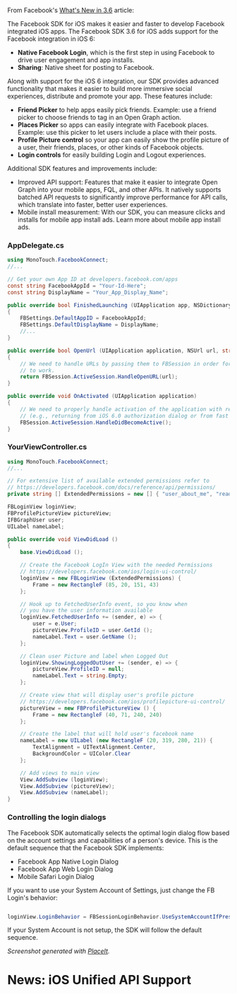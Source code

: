 From Facebook's [What's New in 3.6](https://developers.facebook.com/ios/features/whats-new-ios-sdk-3.6/) article:

The Facebook SDK for iOS makes it easier and faster to develop Facebook
integrated iOS apps. The Facebook SDK 3.6 for iOS adds support for the
Facebook integration in iOS 6:

* **Native Facebook Login**, which is the first step in using Facebook to drive user engagement and app installs.
* **Sharing**: Native sheet for posting to Facebook.
 
Along with support for the iOS 6 integration, our SDK provides advanced functionality that makes it easier to build more immersive social experiences, distribute and promote your app. These features include:

* **Friend Picker** to help apps easily pick friends. Example: use a friend picker to choose friends to tag in an Open Graph action.
* **Places Picker** so apps can easily integrate with Facebook places. Example: use this picker to let users include a place with their posts.
* **Profile Picture control** so your app can easily show the profile picture of a user, their friends, places, or other kinds of Facebook objects.
* **Login controls** for easily building Login and Logout experiences.

Additional SDK features and improvements include:
 
* Improved API support: Features that make it easier to integrate Open Graph into your mobile apps, FQL, and other APIs. It natively supports batched API requests to significantly improve performance for API calls, which translate into faster, better user experiences.
* Mobile install measurement: With our SDK, you can measure clicks and installs for mobile app install ads. Learn more about mobile app install ads.

### AppDelegate.cs

```csharp
using MonoTouch.FacebookConnect;
//...

// Get your own App ID at developers.facebook.com/apps
const string FacebookAppId = "Your-Id-Here";
const string DisplayName = "Your_App_Display_Name";

public override bool FinishedLaunching (UIApplication app, NSDictionary options)
{
	FBSettings.DefaultAppID = FacebookAppId;
	FBSettings.DefaultDisplayName = DisplayName;
	//...
}

public override bool OpenUrl (UIApplication application, NSUrl url, string sourceApplication, NSObject annotation)
{
	// We need to handle URLs by passing them to FBSession in order for SSO authentication
	// to work.
	return FBSession.ActiveSession.HandleOpenURL(url);
}

public override void OnActivated (UIApplication application)
{
	// We need to properly handle activation of the application with regards to SSO
	// (e.g., returning from iOS 6.0 authorization dialog or from fast app switching).
	FBSession.ActiveSession.HandleDidBecomeActive();
}

```

### YourViewController.cs

```csharp
using MonoTouch.FacebookConnect;
//...

// For extensive list of available extended permissions refer to 
// https://developers.facebook.com/docs/reference/api/permissions/
private string [] ExtendedPermissions = new [] { "user_about_me", "read_stream"};

FBLoginView loginView;
FBProfilePictureView pictureView;
IFBGraphUser user;
UILabel nameLabel;

public override void ViewDidLoad ()
{
	base.ViewDidLoad ();

	// Create the Facebook LogIn View with the needed Permissions
	// https://developers.facebook.com/ios/login-ui-control/
	loginView = new FBLoginView (ExtendedPermissions) {
		Frame = new RectangleF (85, 20, 151, 43)
	};

	// Hook up to FetchedUserInfo event, so you know when
	// you have the user information available
	loginView.FetchedUserInfo += (sender, e) => {
		user = e.User;
		pictureView.ProfileID = user.GetId ();
		nameLabel.Text = user.GetName ();
	};

	// Clean user Picture and label when Logged Out
	loginView.ShowingLoggedOutUser += (sender, e) => {
		pictureView.ProfileID = null;
		nameLabel.Text = string.Empty;
	};

	// Create view that will display user's profile picture
	// https://developers.facebook.com/ios/profilepicture-ui-control/
	pictureView = new FBProfilePictureView () {
		Frame = new RectangleF (40, 71, 240, 240)
	};

	// Create the label that will hold user's facebook name
	nameLabel = new UILabel (new RectangleF (20, 319, 280, 21)) {
		TextAlignment = UITextAlignment.Center,
		BackgroundColor = UIColor.Clear
	};

	// Add views to main view
	View.AddSubview (loginView);
	View.AddSubview (pictureView);
	View.AddSubview (nameLabel);
}

```

### Controlling the login dialogs

The Facebook SDK automatically selects the optimal login dialog flow based on the account settings and capabilities of a person's device. This is the default sequence that the Facebook SDK implements:

- Facebook App Native Login Dialog
- Facebook App Web Login Dialog
- Mobile Safari Login Dialog

If you want to use your System Account of Settings, just change the FB Login's behavior:

```csharp

loginView.LoginBehavior = FBSessionLoginBehavior.UseSystemAccountIfPresent;

```

If your System Account is not setup, the SDK will follow the default sequence.

*Screenshot generated with [PlaceIt](http://placeit.breezi.com/).*

# News: iOS Unified API Support